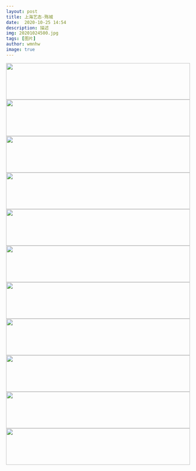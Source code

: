 ```yaml
---
layout: post
title: 上海艺态-殇城
date:  2020-10-25 14:54
description: 描述
img: 20201024500.jpg
tags: [图片]
author: wmnhw
image: true
---
```

<img src="https://www.wmnhw.workers.dev/0:/%E5%B8%85%E5%93%A5%E5%9B%BE%E5%BA%93/%E4%B8%8A%E6%B5%B7%E8%89%BA%E6%80%81-%E6%AE%87%E5%9F%8E/20201024500%20(1).jpg" width="100%" height="100"/>

<img src="https://www.wmnhw.workers.dev/0:/%E5%B8%85%E5%93%A5%E5%9B%BE%E5%BA%93/%E4%B8%8A%E6%B5%B7%E8%89%BA%E6%80%81-%E6%AE%87%E5%9F%8E/20201024500%20(2).jpg" width="100%" height="100"/>

<img src="https://www.wmnhw.workers.dev/0:/%E5%B8%85%E5%93%A5%E5%9B%BE%E5%BA%93/%E4%B8%8A%E6%B5%B7%E8%89%BA%E6%80%81-%E6%AE%87%E5%9F%8E/20201024500%20(3).jpg" width="100%" height="100"/>

<img src="https://www.wmnhw.workers.dev/0:/%E5%B8%85%E5%93%A5%E5%9B%BE%E5%BA%93/%E4%B8%8A%E6%B5%B7%E8%89%BA%E6%80%81-%E6%AE%87%E5%9F%8E/20201024500%20(4).jpg" width="100%" height="100"/>

<img src="https://www.wmnhw.workers.dev/0:/%E5%B8%85%E5%93%A5%E5%9B%BE%E5%BA%93/%E4%B8%8A%E6%B5%B7%E8%89%BA%E6%80%81-%E6%AE%87%E5%9F%8E/20201024500%20(5).jpg" width="100%" height="100"/>

<img src="https://www.wmnhw.workers.dev/0:/%E5%B8%85%E5%93%A5%E5%9B%BE%E5%BA%93/%E4%B8%8A%E6%B5%B7%E8%89%BA%E6%80%81-%E6%AE%87%E5%9F%8E/20201024500%20(6).jpg" width="100%" height="100"/>

<img src="https://www.wmnhw.workers.dev/0:/%E5%B8%85%E5%93%A5%E5%9B%BE%E5%BA%93/%E4%B8%8A%E6%B5%B7%E8%89%BA%E6%80%81-%E6%AE%87%E5%9F%8E/20201024500%20(7).jpg" width="100%" height="100"/>

<img src="https://www.wmnhw.workers.dev/0:/%E5%B8%85%E5%93%A5%E5%9B%BE%E5%BA%93/%E4%B8%8A%E6%B5%B7%E8%89%BA%E6%80%81-%E6%AE%87%E5%9F%8E/20201024500%20(8).jpg" width="100%" height="100"/>

<img src="https://www.wmnhw.workers.dev/0:/%E5%B8%85%E5%93%A5%E5%9B%BE%E5%BA%93/%E4%B8%8A%E6%B5%B7%E8%89%BA%E6%80%81-%E6%AE%87%E5%9F%8E/20201024500%20(9).jpg" width="100%" height="100"/>

<img src="https://www.wmnhw.workers.dev/0:/%E5%B8%85%E5%93%A5%E5%9B%BE%E5%BA%93/%E4%B8%8A%E6%B5%B7%E8%89%BA%E6%80%81-%E6%AE%87%E5%9F%8E/20201024500%20(10).jpg" width="100%" height="100"/>

<img src="https://www.wmnhw.workers.dev/0:/%E5%B8%85%E5%93%A5%E5%9B%BE%E5%BA%93/%E4%B8%8A%E6%B5%B7%E8%89%BA%E6%80%81-%E6%AE%87%E5%9F%8E/20201024500%20(11).jpg" width="100%" height="100"/>


